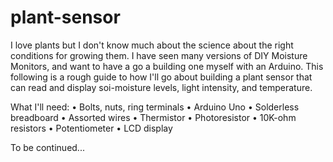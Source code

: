 # plant-sensor

I love plants but I don't know much about the science about the right conditions for growing them. I have seen many versions of DIY Moisture Monitors, and want to have a go a building one myself with an Arduino. This following is a rough guide to how I'll go about building a plant sensor that can read and display soi-moisture levels, light intensity, and temperature.

What I'll need:
• Bolts, nuts, ring terminals 
• Arduino Uno 
• Solderless breadboard 
• Assorted wires 
• Thermistor 
• Photoresistor 
• 10K-ohm resistors 
• Potentiometer 
• LCD display

To be continued...

